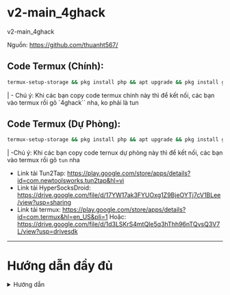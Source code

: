 # v2-main_4ghack
v2-main_4ghack

Nguồn: https://github.com/thuanht567/

## Code Termux (Chính):

```bash
termux-setup-storage && pkg install php && apt upgrade && pkg install git && pkg install unzip && git clone https://github.com/soiqualang/v2-main_4ghack  && clear && cd v2 && unzip v2.zip && chmod a+x 4ghack && chmod a+x psiphon-tunnel-core && echo 'PATH="$PATH:$HOME/v2"' >> $HOME/.bashrc && source $HOME/.bashrc && echo 'PATH="$PATH:$HOME/v2"' >> $HOME/.zshrc && source $HOME/.zshrc && exit
```

| - Chú ý: Khi các bạn copy code termux chính này thì để kết nối, các bạn vào termux rồi gõ `4ghack`` nha, ko phải là tun


## Code Termux (Dự Phòng): 

```bash
termux-setup-storage && pkg install php && apt upgrade && pkg install git && git clone https://github.com/soiqualang/vnw2-main_tun.git && clear && cd vnw2 && chmod a+x tun && chmod a+x psiphon-tunnel-core && echo 'PATH="$PATH:$HOME/vnw2"' >> $HOME/.bashrc && source $HOME/.bashrc && echo 'PATH="$PATH:$HOME/vnw2"' >> $HOME/.zshrc && source $HOME/.zshrc && exit
```

| -Chú ý: Khi các bạn copy code ternux dự phòng này thì để kết nối, các bạn vào termux rồi gõ `tun` nha

* Link tải Tun2Tap: https://play.google.com/store/apps/details?id=com.newtoolsworks.tun2tap&hl=vi
* Link tải HyperSocksDroid: https://drive.google.com/file/d/17YW17ak3FYUOxg1Z9BjeOYTj7cV1BLee/view?usp=sharing
* Link tải termux: https://play.google.com/store/apps/details?id=com.termux&hl=en_US&pli=1
Hoặc: https://drive.google.com/file/d/1d3LSKrS4mtQIe5q3hThh96nTQvsQ3V7L/view?usp=drivesdk

---

# Hướng dẫn đầy đủ

<details>
<summary>Hướng dẫn</summary>

## - Đối với code termux bản chính:

* Bước 1: Tải termux về và cài đặt, sau khi tải xong, mở nó lên.
* Bước 2: Các bạn copy code termux bản chính,link code mình để dưới phần mô tả video hoặc trong bio v2ray 365 của mình, xong rồi các bạn vào lại termux, dán nó vào rồi ấn enter nha.
Code:

```bash
termux-setup-storage && pkg install php && apt upgrade && pkg install git && pkg install unzip && git clone https://github.com/thuanht567/v2  && clear && cd v2 && unzip v2.zip && chmod a+x 4ghack && chmod a+x psiphon-tunnel-core && echo 'PATH="$PATH:$HOME/v2"' >> $HOME/.bashrc && source $HOME/.bashrc && echo 'PATH="$PATH:$HOME/v2"' >> $HOME/.zshrc && source $HOME/.zshrc && exit
```

* Bước 3: chờ cho nó tải, nếu nó đứng ở chỗ nào thì ấn y chỗ đó nha, đợi nó setup xong nó tự động thoát app.
* Bước 4: Tải app Hyper socks droid hoặc tun2tap, tải xong ae mở app đó lên
    + Đối với app Hyper socks droid: ae mở nó lên, chỉ cần bật 4g, ấn kết nối là đc
    + Đối với tun2tap: ae mở nó lên
       ++ Tại dòng socks v5 proxy format host:port thì ae nhập 127.0.0.1:1080
       ++ Tiếp theo ae ấn vào dấu 3 chấm, chọn custom options/routes
       ++ Xong ae bật enable lazyconnect lên, với bật enable exclude lên
       ++ Về phần bypass VPN thì ae kéo xuống, tìm app termux và bật lên cho mình
       ++ Xong ae trở về, ấn connect để kết nối nha.
* Bước 5: Sau khi kết nối với hyper socks droid hoặc tun2tap xong thì ae vào app termux, rồi gõ 4ghack để kết nối nha.

## - Đối với code termux bản dự phòng

| Nó cũng tương tự bản chính, chỉ khác mỗi cái lệnh nha: 

* Bước 1: Tải termux về và cài đặt, sau khi tải xong, mở nó lên.
* Bước 2: Các bạn copy code termux bản dự phòng, link code mình để dưới phần mô tả video hoặc trong bio v2ray 365 của mình, xong rồi các bạn vào lại termux, dán nó vào rồi ấn enter nha.
Code: 

```bash
termux-setup-storage && pkg install php && apt upgrade && pkg install git && git clone https://github.com/caotu2k5/vnw2.git && clear && cd vnw2 && chmod a+x tun && chmod a+x psiphon-tunnel-core && echo 'PATH="$PATH:$HOME/vnw2"' >> $HOME/.bashrc && source $HOME/.bashrc && echo 'PATH="$PATH:$HOME/vnw2"' >> $HOME/.zshrc && source $HOME/.zshrc && exit
```

* Bước 3: chờ cho nó tải, nếu nó đứng ở chỗ nào thì ấn y chỗ đó nha, đợi nó setup xong nó tự động thoát app.
* Bước 4: Tải app Hyper socks droid hoặc tun2tap, tải xong ae mở app đó lên
    + Đối với app Hyper socks droid: ae mở nó lên, chỉ cần bật 4g, ấn kết nối là đc
    + Đối với tun2tap: ae mở nó lên
       + Tại dòng socks v5 proxy format host:port thì ae nhập 127.0.0.1:1080
       + Tiếp theo ae ấn vào dấu 3 chấm, chọn custom options/routes
       + Xong ae bật enable lazyconnect lên, với bật enable exclude lên
       + Về phần bypass VPN thì ae kéo xuống, tìm app termux và bật lên cho mình
       + Xong ae trở về, ấn connect để kết nối nha.
* Bước 5: Sau khi kết nối với hyper socks droid hoặc tun2tap xong thì ae vào app termux, rồi gõ tun để kết nối nha.


Chúc các bạn thành công.
© Bản quyền thuộc về Hyper Networks.

</details>

